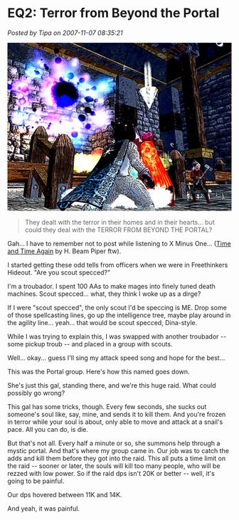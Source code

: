 # EQ2: Terror from Beyond the Portal

*Posted by Tipa on 2007-11-07 08:35:21*

![](../uploads/2007/11/eq2portal.jpg)




> They dealt with the terror in their homes and in their hearts... but could they deal with the TERROR FROM BEYOND THE PORTAL?



Gah... I have to remember not to post while listening to X Minus One... ([Time and Time Again](http://ottolejeune.com/index.php/downloads/033_time_and_time_again/) by H. Beam Piper ftw).

I started getting these odd tells from officers when we were in Freethinkers Hideout. "Are you scout specced?"

I'm a troubador. I spent 100 AAs to make mages into finely tuned death machines. Scout specced... what, they think I woke up as a dirge?

If I were "scout specced", the only scout I'd be speccing is ME. Drop some of those spellcasting lines, go up the intelligence tree, maybe play around in the agility line... yeah... that would be scout specced, Dina-style.

While I was trying to explain this, I was swapped with another troubador -- some pickup troub -- and placed in a group with scouts.

Well... okay... guess I'll sing my attack speed song and hope for the best...

This was the Portal group. Here's how this named goes down.

She's just this gal, standing there, and we're this huge raid. What could possibly go wrong?

This gal has some tricks, though. Every few seconds, she sucks out someone's soul like, say, mine, and sends it to kill them. And you're frozen in terror while your soul is about, only able to move and attack at a snail's pace. All you can do, is die.

But that's not all. Every half a minute or so, she summons help through a mystic portal. And that's where my group came in. Our job was to catch the adds and kill them before they got into the raid. This all puts a time limit on the raid -- sooner or later, the souls will kill too many people, who will be rezzed with low power. So if the raid dps isn't 20K or better -- well, it's going to be painful.

Our dps hovered between 11K and 14K.

And yeah, it was painful.

